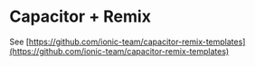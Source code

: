 # Capacitor + Remix

See [https://github.com/ionic-team/capacitor-remix-templates](https://github.com/ionic-team/capacitor-remix-templates)
